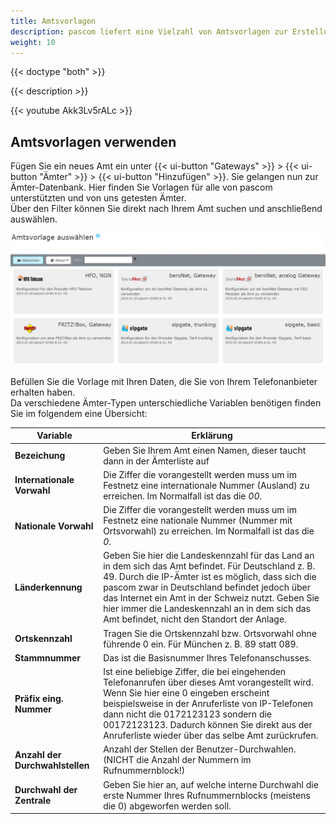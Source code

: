 ```yaml
---
title: Amtsvorlagen
description: pascom liefert eine Vielzahl von Amtsvorlagen zur Erstellung von SIP-, Analog- und ISDN-Ämtern mit. Diese Vorlagen helfen Ihnen bei der Einrichtung und legen automatisch passende Rufregeln an.
weight: 10
---
```


{{< doctype "both"  >}}

{{< description >}}

{{< youtube Akk3Lv5rALc >}}

## Amtsvorlagen verwenden

Fügen Sie ein neues Amt ein unter {{< ui-button "Gateways" >}} > {{< ui-button "Ämter" >}} > {{< ui-button "Hinzufügen" >}}. Sie gelangen nun zur Ämter-Datenbank. Hier finden Sie Vorlagen für alle von pascom unterstützten und von uns getesten Ämter.  
Über den Filter können Sie direkt nach Ihrem Amt suchen und anschließend auswählen. 

![Ämterauswahl](trunk_templates_DE.JPG)

Befüllen Sie die Vorlage mit Ihren Daten, die Sie von Ihrem Telefonanbieter erhalten haben.  
Da verschiedene Ämter-Typen unterschiedliche Variablen benötigen finden Sie im folgendem eine Übersicht:

|Variable|Erklärung|
|---|---|
|**Bezeichung**|Geben Sie Ihrem Amt einen Namen, dieser taucht dann in der Ämterliste auf|
|**Internationale Vorwahl**|Die Ziffer die vorangestellt werden muss um im Festnetz eine internationale Nummer (Ausland) zu erreichen. Im Normalfall ist das die *00*.|
|**Nationale Vorwahl**|Die Ziffer die vorangestellt werden muss um im Festnetz eine nationale Nummer (Nummer mit Ortsvorwahl) zu erreichen. Im Normalfall ist das die *0*.|
|**Länderkennung**|Geben Sie hier die Landeskennzahl für das Land an in dem sich das Amt befindet. Für Deutschland z. B. 49. Durch die IP-Ämter ist es möglich, dass sich die pascom zwar in Deutschland befindet jedoch über das Internet ein Amt in der Schweiz nutzt. Geben Sie hier immer die Landeskennzahl an in dem sich das Amt befindet, nicht den Standort der Anlage.|
|**Ortskennzahl**|Tragen Sie die Ortskennzahl bzw. Ortsvorwahl ohne führende 0 ein. Für München z. B. 89 statt 089.|
|**Stammnummer**|Das ist die Basisnummer Ihres Telefonanschusses.|
|**Präfix eing. Nummer**|Ist eine beliebige Ziffer, die bei eingehenden Telefonanrufen über dieses Amt vorangestellt wird. Wenn Sie hier eine 0 eingeben erscheint beispielsweise in der Anruferliste von IP-Telefonen dann nicht die 0172123123 sondern die 00172123123. Dadurch können Sie direkt aus der Anruferliste wieder über das selbe Amt zurückrufen.|
|**Anzahl der Durchwahlstellen**|Anzahl der Stellen der Benutzer-Durchwahlen. (NICHT die Anzahl der Nummern im Rufnummernblock!)|
|**Durchwahl der Zentrale**|Geben Sie hier an, auf welche interne Durchwahl die erste Nummer Ihres Rufnummernblocks (meistens die 0) abgeworfen werden soll.|
